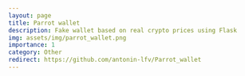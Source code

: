 ```yaml
---
layout: page
title: Parrot wallet
description: Fake wallet based on real crypto prices using Flask
img: assets/img/parrot_wallet.png
importance: 1
category: Other
redirect: https://github.com/antonin-lfv/Parrot_wallet
---
```

